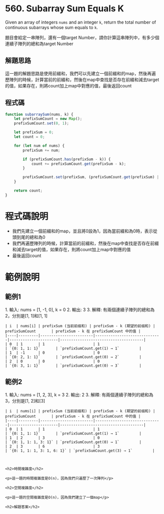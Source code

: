 <h1>560. Subarray Sum Equals K</h1>

<p>Given an array of integers <code>nums</code> and an integer <code>k</code>, return the total number of continuous subarrays whose sum equals to <code>k</code>.</p>

<p>題目會給定一串陣列，還有一個target Number，請你計算這串陣列中，有多少個連續子陣列的總和為target Number</p>

<h2>解題思路</h2>

<p>這一題的解題思路是使用前綴和，我們可以先建立一個前綴和的map，然後再遍歷陣列的時候，計算當前的前綴和，然後在map中查找是否存在前綴和減去target的值，如果存在，則將count加上map中對應的值，最後返回count</p>

<h2>程式碼</h2>

```javascript
function subarraySum(nums, k) {
    let prefixSumCount = new Map();
    prefixSumCount.set(0, 1);

    let prefixSum = 0;
    let count = 0;

    for (let num of nums) {
        prefixSum += num;

        if (prefixSumCount.has(prefixSum - k)) {
            count += prefixSumCount.get(prefixSum - k);
        }

        prefixSumCount.set(prefixSum, (prefixSumCount.get(prefixSum) || 0) + 1);
    }

    return count;
}
```
# 程式碼說明

- 我們先建立一個前綴和的map，並且將0設為1，因為當前綴和為0時，表示從頭到尾的總和為0
- 我們再遍歷陣列的時候，計算當前的前綴和，然後在map中查找是否存在前綴和減去target的值，如果存在，則將count加上map中對應的值
- 最後返回count

# 範例說明
<h2>範例1</h2>
1. 輸入: nums = [1, -1, 0], k = 0
2. 輸出: 3
3. 解釋: 有兩個連續子陣列的總和為2，分別是[1, 1]和[1, 1]

```
| i  | nums[i] | prefixSum (当前前缀和) | prefixSum - k (期望的前缀和) | prefixSumCount       | prefixSum - k 在 prefixSumCount 中的值 |
|----|---------|------------------------|------------------------------|----------------------|--------------------------------------|
| 0  | 1       | 1                      | 1                            | `{0: 1, 1: 1}`       | `prefixSumCount.get(1) → 1`         |
| 1  | -1      | 0                      | 0                            | `{0: 2, 1: 1}`       | `prefixSumCount.get(0) → 2`         |
| 2  | 0       | 0                      | 0                            | `{0: 3, 1: 1}`       | `prefixSumCount.get(0) → 3`         |

```

<h2>範例2</h2>
1. 輸入: nums = [1, 2, 3], k = 3
2. 輸出: 2
3. 解釋: 有兩個連續子陣列的總和為3，分別是[1, 2]和[3]

```
| i  | nums[i] | prefixSum (当前前缀和) | prefixSum - k (期望的前缀和) | prefixSumCount       | prefixSum - k 在 prefixSumCount 中的值 |
|----|---------|------------------------|------------------------------|----------------------|--------------------------------------|
| 0  | 1       | 1                      | 1                            | `{0: 1, 1: 1}`       | `prefixSumCount.get(1) → 1`         |
| 1  | 2       | 3                      | 0                            | `{0: 1, 1: 1, 3: 1}` | `prefixSumCount.get(0) → 1`         |
| 2  | 3       | 6                      | 3                            | `{0: 1, 1: 1, 3: 1, 6: 1}` | `prefixSumCount.get(3) → 1`         |



<h2>時間複雜度</h2>

<p>這一題的時間複雜度是O(n)，因為我們只遍歷了一次陣列</p>

<h2>空間複雜度</h2>

<p>這一題的空間複雜度是O(n)，因為我們建立了一個map</p>

<h2>解題答案</h2>
